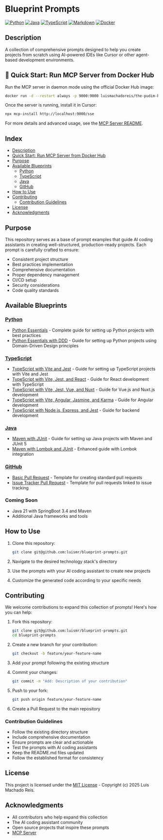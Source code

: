 # Blueprint Prompts

[![Python](https://img.shields.io/badge/python-3.x-blue.svg?logo=python&logoColor=white)](https://www.python.org/downloads/)
[![Java](https://img.shields.io/badge/java-21-orange.svg?logo=openjdk&logoColor=white)](https://www.oracle.com/java/technologies/downloads/#java21)
[![TypeScript](https://img.shields.io/badge/typescript-5.8.x-blue.svg?logo=typescript&logoColor=white)](https://www.typescriptlang.org/)
[![Markdown](https://img.shields.io/badge/markdown-1.x-lightgrey.svg?logo=markdown&logoColor=white)](https://daringfireball.net/projects/markdown/)
[![Docker](https://img.shields.io/badge/docker-28.x-blue.svg?logo=docker&logoColor=white)](https://www.docker.com/)

## Description

A collection of comprehensive prompts designed to help you create projects from scratch using AI-powered IDEs like Cursor or other agent-based development environments.

## 🚀 Quick Start: Run MCP Server from Docker Hub

Run the MCP server in daemon mode using the official Docker Hub image:

```sh
docker run -d --restart always -p 9000:9000 luismachadoreis/the-pudim-blueprint-prompts
```

Once the server is running, install it in Cursor:

```sh
npx mcp-install http://localhost:9000/sse
```

For more details and advanced usage, see the [MCP Server README](mcp-server/README.md).

## Index

- [Description](#description)
- [Quick Start: Run MCP Server from Docker Hub](#-quick-start-run-mcp-server-from-docker-hub)
- [Purpose](#purpose)
- [Available Blueprints](#available-blueprints)
  - [Python](#python)
  - [TypeScript](#typescript)
  - [Java](#java)
  - [GitHub](#github)
- [How to Use](#how-to-use)
- [Contributing](#contributing)
  - [Contribution Guidelines](#contribution-guidelines)
- [License](#license)
- [Acknowledgments](#acknowledgments)

## Purpose

This repository serves as a base of prompt examples that guide AI coding assistants in creating well-structured, production-ready projects. Each prompt is carefully crafted to ensure:

- Consistent project structure
- Best practices implementation
- Comprehensive documentation
- Proper dependency management
- CI/CD setup
- Security considerations
- Code quality standards

## Available Blueprints

### [Python](python/README.md)
- [Python Essentials](python/python-essentials.md) - Complete guide for setting up Python projects with best practices
- [Python Essentials with DDD](python/python-essentials-ddd.md) - Guide for setting up Python projects using Domain-Driven Design principles

### [TypeScript](typescript/README.md)
- [TypeScript with Vite and Jest](typescript/typescript-vite-with-jest.md) - Guide for setting up TypeScript projects with Vite and Jest
- [TypeScript with Vite, Jest, and React](typescript/typescript-vite-with-jest-and-react.md) - Guide for React development with TypeScript
- [TypeScript with Vite, Jest, Vue, and Nuxt](typescript/typescript-vite-with-jest-vue-and-nuxt.md) - Guide for Vue.js and Nuxt.js development
- [TypeScript with Vite, Angular, Jasmine, and Karma](typescript/typescript-vite-with-angular-jasmine-karma.md) - Guide for Angular development
- [TypeScript with Node.js, Express, and Jest](typescript/typescript-node-with-jest-express.md) - Guide for backend development

### [Java](java/README.md)
- [Maven with JUnit](java/java-maven-with-junit.md) - Guide for setting up Java projects with Maven and JUnit 5
- [Maven with Lombok and JUnit](java/java-maven-with-lombok-and-junit.md) - Enhanced guide with Lombok integration

### [GitHub](github/README.md)
- [Basic Pull Request](github/pull-request-basic.md) - Template for creating standard pull requests
- [Issue Tracker Pull Request](github/pull-request-issue-tracker.md) - Template for pull requests linked to issue tracking

### Coming Soon
- Java 21 with SpringBoot 3.4 and Maven
- Additional Java frameworks and tools

## How to Use

1. Clone this repository:
   ```bash
   git clone git@github.com:luismr/blueprint-prompts.git
   ```

2. Navigate to the desired technology stack's directory
3. Use the prompts with your AI coding assistant to create new projects
4. Customize the generated code according to your specific needs

## Contributing

We welcome contributions to expand this collection of prompts! Here's how you can help:

1. Fork this repository:
   ```bash
   git clone git@github.com:luismr/blueprint-prompts.git
   cd blueprint-prompts
   ```

2. Create a new branch for your contribution:
   ```bash
   git checkout -b feature/your-feature-name
   ```

3. Add your prompt following the existing structure
4. Commit your changes:
   ```bash
   git commit -m "Add: Description of your contribution"
   ```

5. Push to your fork:
   ```bash
   git push origin feature/your-feature-name
   ```

6. Create a Pull Request to the main repository

### Contribution Guidelines

- Follow the existing directory structure
- Include comprehensive documentation
- Ensure prompts are clear and actionable
- Test the prompts with AI coding assistants
- Keep the README.md files updated
- Follow the established format for consistency

## License

This project is licensed under the [MIT License](LICENSE.md) - Copyright (c) 2025 Luis Machado Reis.

## Acknowledgments

- All contributors who help expand this collection
- The AI coding assistant community
- Open source projects that inspire these prompts
- [MCP Server](mcp-server/README.md) 